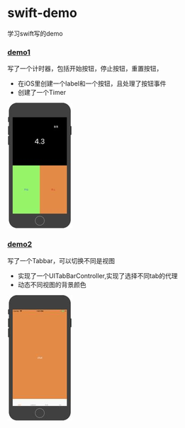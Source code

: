 # swift-demo
学习swift写的demo
### [demo1](https://github.com/snayan/swift-demo/tree/master/demo1)
写了一个计时器，包括开始按钮，停止按钮，重置按钮，

* 在iOS里创建一个label和一个按钮，且处理了按钮事件
* 创建了一个Timer

![](https://github.com/snayan/swift-demo/blob/master/screen/demo1.jpg)

### [demo2](https://github.com/snayan/swift-demo/tree/master/demo2)
写了一个Tabbar，可以切换不同是视图

* 实现了一个UITabBarController,实现了选择不同tab的代理
* 动态不同视图的背景颜色

![](https://github.com/snayan/swift-demo/blob/master/screen/demo2.jpg)

